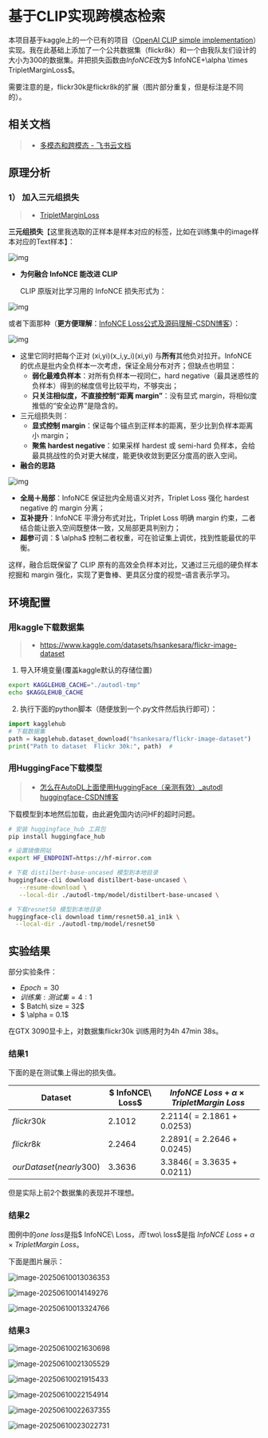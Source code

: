 # 基于CLIP实现跨模态检索

本项目基于kaggle上的一个已有的项目（[OpenAI CLIP simple implementation](https://www.kaggle.com/code/moeinshariatnia/openai-clip-simple-implementation/notebook#Dataset)）实现。我在此基础上添加了一个公共数据集（flickr8k）和一个由我队友们设计的大小为300的数据集。并把损失函数由$InfoNCE$改为$ InfoNCE+\alpha \times TripletMarginLoss$。

需要注意的是，flickr30k是flickr8k的扩展（图片部分重复，但是标注是不同的）。

## 相关文档

> - [‍‌﻿‬‬⁠⁠⁠‍⁠‌‬⁠‍‍‬‍‍‌‍⁠‬‍⁠﻿‍‍⁠⁠﻿‬多模态和跨模态 - 飞书云文档](https://fcneheqzlq8n.feishu.cn/wiki/KIYGwU9SVin6sfk0DducAx9inZc)

## 原理分析

### 1） 加入三元组损失

> - [TripletMarginLoss](https://docs.pytorch.org/docs/stable/generated/torch.nn.TripletMarginLoss.html)

**三元组损失**【这里我选取的正样本是样本对应的标签，比如在训练集中的image样本对应的Text样本】：

![img](https://fcneheqzlq8n.feishu.cn/space/api/box/stream/download/asynccode/?code=YmQ1MzA2OTIwOWIxYmM2ZDY1NTdmMWRmNGZjMmNhOWRfVFVIN2JZdmNNNENyN0ZNWXRYUVhjMWlNZzk2b1hzRUdfVG9rZW46RDFWQWJyOUxSb0pZNER4aVJLUGNZcE15bmdjXzE3NDk0OTA0ODA6MTc0OTQ5NDA4MF9WNA)

- **为何融合 InfoNCE 能改进 CLIP** 

  CLIP 原版对比学习用的 InfoNCE 损失形式为：

![img](https://fcneheqzlq8n.feishu.cn/space/api/box/stream/download/asynccode/?code=MmIzOWUwNGJlMTY4OTBkZTY0ZGQ2NGNmZGYyMWVhMDlfcHcyUVVpcUFPdjc2OW5tcHNRRkNCVENia2dvcTdkbElfVG9rZW46UkhKQmJpQnRub2tnUlp4R3hKOGNaQjRnbjJmXzE3NDk0OTA0ODA6MTc0OTQ5NDA4MF9WNA)

或者下面那种（**更方便理解**：[InfoNCE Loss公式及源码理解-CSDN博客](https://blog.csdn.net/weixin_43427721/article/details/134539003)）：

![img](https://fcneheqzlq8n.feishu.cn/space/api/box/stream/download/asynccode/?code=MmRmYzgzMDE2NTBhZGU0OTE2OTQzZGRjMDc4NjFjMjBfN3l4V2hyMGNFWXlVSm9wZWNtSWkxVG9tMlV3Y0RlU3JfVG9rZW46RjZPZGJKendlb3FZMEZ4S0dLNGN2N05DbkRnXzE3NDk0OTA0ODA6MTc0OTQ5NDA4MF9WNA)

- 这里它同时把每个正对 (xi,yi)(x_i,y_i)(xi,yi) 与**所有**其他负对拉开。InfoNCE 的优点是批内全负样本一次考虑，保证全局分布对齐；但缺点也明显：
  - **弱化最难负样本**：对所有负样本一视同仁，hard negative（最具迷惑性的负样本）得到的梯度信号比较平均，不够突出；
  - **只关注相似度，不直接控制“距离 margin”**：没有显式 margin，将相似度推低的“安全边界”是隐含的。
- 三元组损失则：
  - **显式控制 margin**：保证每个锚点到正样本的距离，至少比到负样本距离小 margin；
  - **聚焦 hardest negative**：如果采样 hardest 或 semi-hard 负样本，会给最具挑战性的负对更大梯度，能更快收敛到更区分度高的嵌入空间。
- **融合的思路**

![img](https://fcneheqzlq8n.feishu.cn/space/api/box/stream/download/asynccode/?code=MmRmYjRlNjE5MTgyZDExZjQxMjUyNzNiMDhkOWIxNzdfSUlBd3JaZGptRW44UFFFRlNVNUZkMVVzYnliYXRqWWRfVG9rZW46T0w4bmJiYW4ybzFMSWx4S3lWVmMxRWVkbmhiXzE3NDk0OTA0ODA6MTc0OTQ5NDA4MF9WNA)

- **全局＋局部**：InfoNCE 保证批内全局语义对齐，Triplet Loss 强化 hardest negative 的 margin 分离；
- **互补提升**：InfoNCE 平滑分布式对比，Triplet Loss 明确 margin 约束，二者结合能让嵌入空间既整体一致，又局部更具判别力；
- **超参**可调：$ \alpha$ 控制二者权重，可在验证集上调优，找到性能最优的平衡。

这样，融合后既保留了 CLIP 原有的高效全负样本对比，又通过三元组的硬负样本挖掘和 margin 强化，实现了更鲁棒、更具区分度的视觉–语言表示学习。

## 环境配置

### 用kaggle下载数据集

> - https://www.kaggle.com/datasets/hsankesara/flickr-image-dataset

1. 导入环境变量(覆盖kaggle默认的存储位置)

```bash
export KAGGLEHUB_CACHE="./autodl-tmp"
echo $KAGGLEHUB_CACHE
```

2. 执行下面的python脚本（随便放到一个.py文件然后执行即可）：

```python
import kagglehub
# 下载数据集
path = kagglehub.dataset_download("hsankesara/flickr-image-dataset")
print("Path to dataset  Flickr 30k:", path)  #
```

### 用HuggingFace下载模型

> - [怎么在AutoDL上面使用HuggingFace（亲测有效）_autodl huggingface-CSDN博客](https://blog.csdn.net/qq_60735796/article/details/145406385)

下载模型到本地然后加载，由此避免国内访问HF的超时问题。

```bash
# 安装 huggingface_hub 工具包
pip install huggingface_hub

# 设置镜像网站
export HF_ENDPOINT=https://hf-mirror.com

# 下载 distilbert-base-uncased 模型到本地目录
huggingface-cli download distilbert-base-uncased \
   --resume-download \
   --local-dir ./autodl-tmp/model/distilbert-base-uncased \

# 下载resnet50 模型到本地目录
huggingface-cli download timm/resnet50.a1_in1k \
  --local-dir ./autodl-tmp/model/resnet50

```



## 实验结果

部分实验条件：

- $Epoch=30$
- $训练集:测试集 = 4:1$
- $ Batch\ size = 32$
- $ \alpha = 0.1$

在GTX 3090显卡上，对数据集flickr30k 训练用时为4h 47min 38s。

### 结果1

下面的是在测试集上得出的损失值。

| Dataset                  | $ InfoNCE\ Loss$ | $InfoNCE\ Loss +\alpha \times TripletMargin\ Loss$ |
| ------------------------ | ---------------- | -------------------------------------------------- |
| $flickr30k$              | $2.1012$         | $2.2114(=2.1861+0.0253)$                           |
| $flickr8k$               | $2.2464$         | $2.2891(=2.2646+0.0245)$                           |
| $ourDataset(nearly 300)$ | $3.3636$         | $3.3846(=3.3635+0.0211)$                           |

但是实际上前2个数据集的表现并不理想。

### 结果2

图例中的$one\ loss$是指$ InfoNCE\ Loss$， 而$ two\ loss$是指  $InfoNCE\ Loss +\alpha \times TripletMargin\ Loss$。

下面是图片展示：

![image-20250610013036353](./assets/image-20250610013036353.png)

![image-20250610014149276](./assets/image-20250610014149276.png)

![image-20250610013324766](./assets/image-20250610013324766.png)

### 结果3

![image-20250610021630698](./assets/image-20250610021630698.png)

![image-20250610021305529](./assets/image-20250610021305529.png)







![image-20250610021915433](./assets/image-20250610021915433.png)

![image-20250610022154914](./assets/image-20250610022154914.png)

![image-20250610022637355](./assets/image-20250610022637355.png)

![image-20250610023022731](C:\Users\WB\AppData\Roaming\Typora\typora-user-images\image-20250610023022731.png)

